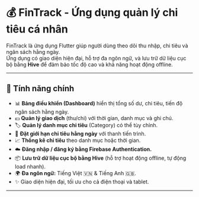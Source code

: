 # 💰 FinTrack - Ứng dụng quản lý chi tiêu cá nhân

FinTrack là ứng dụng Flutter giúp người dùng theo dõi thu nhập, chi tiêu và ngân sách hằng ngày.  
Ứng dụng có giao diện hiện đại, hỗ trợ đa ngôn ngữ, và lưu trữ dữ liệu cục bộ bằng **Hive** để đảm bảo tốc độ cao và khả năng hoạt động offline.

---

## 🚀 Tính năng chính

- 📊 **Bảng điều khiển (Dashboard)** hiển thị tổng số dư, chi tiêu, tiến độ ngân sách hằng ngày.
- 💵 **Quản lý giao dịch** (thu/chi) với thời gian, danh mục và ghi chú.
- 🏷️ **Quản lý danh mục chi tiêu** (Category) có thể tùy chỉnh.
- 🎯 **Đặt giới hạn chi tiêu hằng ngày** với thanh tiến trình.
- 📈 **Thống kê chi tiêu** theo danh mục hoặc thời gian.
- ☁️ **Đăng nhập / đăng ký bằng Firebase Authentication.**
- 📦 **Lưu trữ dữ liệu cục bộ bằng Hive** (hỗ trợ hoạt động offline, tự động load nhanh).
- 🌍 **Đa ngôn ngữ:** Tiếng Việt 🇻🇳 & Tiếng Anh 🇬🇧.
- ✨ Giao diện hiện đại, tối ưu cho cả điện thoại và tablet.

---

